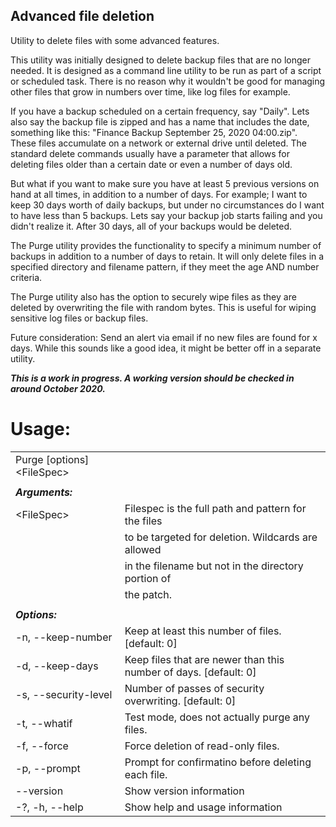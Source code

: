 ## Advanced file deletion

Utility to delete files with some advanced features.

This utility was initially designed to delete backup files that are no longer needed.
It is designed as a command line utility to be run as part of a script or scheduled
task. There is no reason why it wouldn't be good for managing other files that grow
in numbers over time, like log files for example.

If you have a backup scheduled on a certain frequency, say "Daily".  Lets also say the
backup file is zipped and has a name that includes the date, something like this:
"Finance Backup September 25, 2020 04:00.zip".    These files accumulate on a network or
external drive until deleted.  The standard delete commands usually have a parameter 
that allows for deleting files older than a certain date or even a number of days old. 
 

But what if you want to make sure you have at least 5 previous versions on hand at all 
times, in addition to a number of days.  For example; I want to keep 30 days worth of
daily backups, but under no circumstances do I want to have less than 5 backups.  Lets 
say your backup job starts failing and you didn't realize it.  After 30 days, all of your
backups would be deleted. 

The Purge utility provides the functionality to specify a minimum number of backups in 
addition to a number of days to retain.  It will only delete files in a specified directory 
and filename pattern, if they meet the age AND number criteria.

The Purge utility also has the option to securely wipe files as they are deleted by 
overwriting the file with random bytes.  This is useful for wiping sensitive log files
or backup files.

Future consideration:  Send an alert via email if no new files are found for x days.
   While this sounds like a good idea, it might be better off in a separate utility.
   
***This is a work in progress.  A working version should be checked in around October 2020.***


# Usage:    
|                                        |                                                                          |
|----------------------------------------|--------------------------------------------------------------------------|        
|  Purge [options] \<FileSpec\>          |                                                                          |
|                                        |                                                                          |  
|  ***Arguments:***                      |                                                                          |
| \<FileSpec\>                           | Filespec is the full path and pattern for the files                      |
|                                        | to be targeted for deletion.  Wildcards are allowed                      |                     
|                                        | in the filename but not in the directory portion of                      |
|                                        | the patch.                                                               |
|                                        |                                                                          |
|  ***Options:***                        |                                                                          |
| -n, --keep-number <keep-number>        | Keep at least this number of files. [default: 0]                         |
| -d, --keep-days <keep-days>            | Keep files that are newer than this number of days. [default: 0]         |   
| -s, --security-level <security-level>  | Number of passes of security overwriting. [default: 0]                   |
| -t, --whatif                           | Test mode, does not actually purge any files.                            |
| -f, --force                            | Force deletion of read-only files.                                       |
| -p, --prompt                           | Prompt for confirmatino before deleting each file.                       |
| --version                              | Show version information                                                 |
| -?, -h, --help                         | Show help and usage information                                          |
